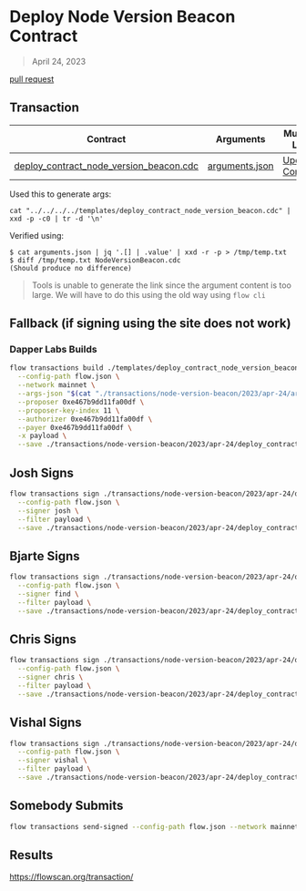 # Deploy Node Version Beacon Contract

> April 24, 2023

[pull request](https://github.com/onflow/service-account/pull/235)

## Transaction


| Contract                                                                                           | Arguments                                                                                      | Multisig Link   | Transaction |
|----------------------------------------------------------------------------------------------------|------------------------------------------------------------------------------------------------|-----------------|-------------|
| [deploy_contract_node_version_beacon.cdc](../../../../templates/deploy_contract_node_version_beacon.cdc) | [arguments.json](./arguments.json) | [Update Contract](https://flow-multisig-git-service-account-onflow.vercel.app/mainnet) | [Sealed Transaction](https://flowscan.org/transaction/) |



Used this to generate args:

`cat "../../../../templates/deploy_contract_node_version_beacon.cdc" | xxd -p -c0 | tr -d '\n'`

Verified using:
```
$ cat arguments.json | jq '.[] | .value' | xxd -r -p > /tmp/temp.txt
$ diff /tmp/temp.txt NodeVersionBeacon.cdc
(Should produce no difference)
```

> Tools is unable to generate the link since the argument content is too large. We will have to do this using the old way using `flow cli`

## Fallback (if signing using the site does not work)
### Dapper Labs Builds

```sh
flow transactions build ./templates/deploy_contract_node_version_beacon.cdc \
  --config-path flow.json \
  --network mainnet \
  --args-json "$(cat "./transactions/node-version-beacon/2023/apr-24/arguments.json")" \
  --proposer 0xe467b9dd11fa00df \
  --proposer-key-index 11 \
  --authorizer 0xe467b9dd11fa00df \
  --payer 0xe467b9dd11fa00df \
  -x payload \
  --save ./transactions/node-version-beacon/2023/apr-24/deploy_contract_node_version_beacon_apr_24-unsigned.rlp
```

## Josh Signs

```sh
flow transactions sign ./transactions/node-version-beacon/2023/apr-24/deploy_contract_node_version_beacon-apr-24-unsigned.rlp \
  --config-path flow.json \
  --signer josh \
  --filter payload \
  --save ./transactions/node-version-beacon/2023/apr-24/deploy_contract_node_version_beacon-apr-24-sig-1.rlp
```

## Bjarte Signs

```sh
flow transactions sign ./transactions/node-version-beacon/2023/apr-24/deploy_contract_node_version_beacon-apr-24-sig-1.rlp \
  --config-path flow.json \
  --signer find \
  --filter payload \
  --save ./transactions/node-version-beacon/2023/apr-24/deploy_contract_node_version_beacon-apr-24-sig-2.rlp
```

## Chris Signs

```sh
flow transactions sign ./transactions/node-version-beacon/2023/apr-24/deploy_contract_node_version_beacon-apr-24-sig-2.rlp \
  --config-path flow.json \
  --signer chris \
  --filter payload \
  --save ./transactions/node-version-beacon/2023/apr-24/deploy_contract_node_version_beacon-apr-24-sig-3.rlp
```

## Vishal Signs

```sh
flow transactions sign ./transactions/node-version-beacon/2023/apr-24/deploy_contract_node_version_beacon-apr-24-sig-3.rlp \
  --config-path flow.json \
  --signer vishal \
  --filter payload \
  --save ./transactions/node-version-beacon/2023/apr-24/deploy_contract_node_version_beacon-apr-24-sig-4.rlp
```

## Somebody Submits

```sh
flow transactions send-signed --config-path flow.json --network mainnet ./transactions/node-version-beacon/2023/apr-24/deploy_contract_node_version_beacon-apr-24-sig-4.rlp
```

## Results

https://flowscan.org/transaction/